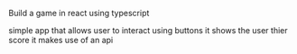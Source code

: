 Build a game in react using typescript

simple app that allows user to interact using buttons
it shows the user thier score
it makes use of an api

